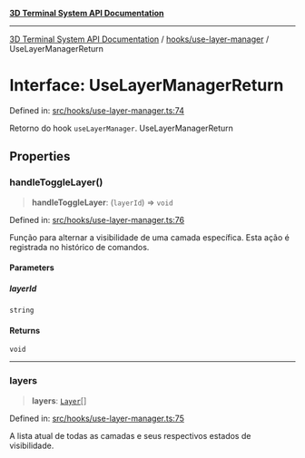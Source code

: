 [**3D Terminal System API Documentation**](../../../README.md)

***

[3D Terminal System API Documentation](../../../README.md) / [hooks/use-layer-manager](../README.md) / UseLayerManagerReturn

# Interface: UseLayerManagerReturn

Defined in: [src/hooks/use-layer-manager.ts:74](https://github.com/Dicommunitas/ThreeJS_Terminal_3D/blob/4466777f13a6776beed134cf281b05ece637d113/src/hooks/use-layer-manager.ts#L74)

Retorno do hook `useLayerManager`.
 UseLayerManagerReturn

## Properties

### handleToggleLayer()

> **handleToggleLayer**: (`layerId`) => `void`

Defined in: [src/hooks/use-layer-manager.ts:76](https://github.com/Dicommunitas/ThreeJS_Terminal_3D/blob/4466777f13a6776beed134cf281b05ece637d113/src/hooks/use-layer-manager.ts#L76)

Função para alternar a visibilidade de uma camada específica.
                                                         Esta ação é registrada no histórico de comandos.

#### Parameters

##### layerId

`string`

#### Returns

`void`

***

### layers

> **layers**: [`Layer`](../../../lib/types/interfaces/Layer.md)[]

Defined in: [src/hooks/use-layer-manager.ts:75](https://github.com/Dicommunitas/ThreeJS_Terminal_3D/blob/4466777f13a6776beed134cf281b05ece637d113/src/hooks/use-layer-manager.ts#L75)

A lista atual de todas as camadas e seus respectivos estados de visibilidade.
